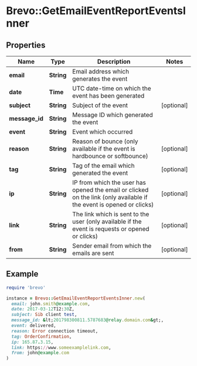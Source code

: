 # Brevo::GetEmailEventReportEventsInner

## Properties

| Name | Type | Description | Notes |
| ---- | ---- | ----------- | ----- |
| **email** | **String** | Email address which generates the event |  |
| **date** | **Time** | UTC date-time on which the event has been generated |  |
| **subject** | **String** | Subject of the event | [optional] |
| **message_id** | **String** | Message ID which generated the event |  |
| **event** | **String** | Event which occurred |  |
| **reason** | **String** | Reason of bounce (only available if the event is hardbounce or softbounce) | [optional] |
| **tag** | **String** | Tag of the email which generated the event | [optional] |
| **ip** | **String** | IP from which the user has opened the email or clicked on the link (only available if the event is opened or clicks) | [optional] |
| **link** | **String** | The link which is sent to the user (only available if the event is requests or opened or clicks) | [optional] |
| **from** | **String** | Sender email from which the emails are sent | [optional] |

## Example

```ruby
require 'brevo'

instance = Brevo::GetEmailEventReportEventsInner.new(
  email: john.smith@example.com,
  date: 2017-03-12T12:30Z,
  subject: Sib client test,
  message_id: &lt;201798300811.5787683@relay.domain.com&gt;,
  event: delivered,
  reason: Error connection timeout,
  tag: OrderConfirmation,
  ip: 165.87.3.15,
  link: https://www.someexamplelink.com,
  from: john@example.com
)
```

